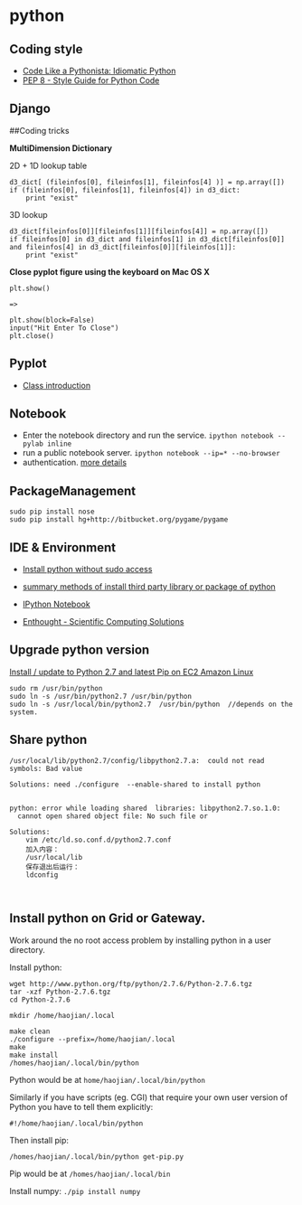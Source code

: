 python
===========


## Coding style
- [Code Like a Pythonista: Idiomatic Python](http://python.net/~goodger/projects/pycon/2007/idiomatic/handout.html)
- [PEP 8 - Style Guide for Python Code](https://www.python.org/dev/peps/pep-0008/)

## Django

##Coding tricks

**MultiDimension Dictionary**

2D + 1D lookup table

```
d3_dict[ (fileinfos[0], fileinfos[1], fileinfos[4] )] = np.array([])
if (fileinfos[0], fileinfos[1], fileinfos[4]) in d3_dict:
 	print "exist"
```

3D lookup

```
d3_dict[fileinfos[0]][fileinfos[1]][fileinfos[4]] = np.array([])
if fileinfos[0] in d3_dict and fileinfos[1] in d3_dict[fileinfos[0]] and fileinfos[4] in d3_dict[fileinfos[0]][fileinfos[1]]:
	print "exist"
```


**Close pyplot figure using the keyboard on Mac OS X**

```
plt.show()

=>

plt.show(block=False)
input("Hit Enter To Close")
plt.close()

```

## Pyplot

- [Class introduction](http://www.cnblogs.com/wei-li/archive/2012/05/23/2506940.html)


## Notebook
- Enter the notebook directory and run the service. `ipython notebook --pylab inline`
- run a public notebook server. `ipython notebook --ip=* --no-browser`
- authentication. [more details](http://mindonmind.github.io/2013/02/08/ipython-notebook-interactive-computing-new-era/)

## PackageManagement
```
sudo pip install nose
sudo pip install hg+http://bitbucket.org/pygame/pygame
```


## IDE & Environment

- [Install python without sudo access](http://stackoverflow.com/questions/622744/unable-to-install-python-without-sudo-access)

- [summary methods of install third party library or package of python](http://www.crifan.com/summary_methods_of_install_third_party_library_or_package_of_python/)

- [IPython Notebook](http://mindonmind.github.io/2013/02/08/ipython-notebook-interactive-computing-new-era/)

- [Enthought - Scientific Computing Solutions](https://www.enthought.com/)


## Upgrade python version

[Install / update to Python 2.7 and latest Pip on EC2 Amazon Linux](http://www.lecloud.net/post/61401763496/install-update-to-python-2-7-and-latest-pip-on-ec2)

```
sudo rm /usr/bin/python
sudo ln -s /usr/bin/python2.7 /usr/bin/python 
sudo ln -s /usr/local/bin/python2.7  /usr/bin/python  //depends on the system.

```

## Share python 
```
/usr/local/lib/python2.7/config/libpython2.7.a:  could not read symbols: Bad value

Solutions: need ./configure  --enable-shared to install python


python: error while loading shared  libraries: libpython2.7.so.1.0: 
  cannot open shared object file: No such file or
  
Solutions: 
	vim /etc/ld.so.conf.d/python2.7.conf
	加入内容：
	/usr/local/lib
	保存退出后运行：
	ldconfig 
	
	

```

## Install python on Grid or Gateway.

Work around the no root access problem by installing python in a user directory.

Install python:

```
wget http://www.python.org/ftp/python/2.7.6/Python-2.7.6.tgz
tar -xzf Python-2.7.6.tgz  
cd Python-2.7.6
 
mkdir /home/haojian/.local

make clean
./configure --prefix=/home/haojian/.local
make
make install
/homes/haojian/.local/bin/python
```

Python would be at ``home/haojian/.local/bin/python``

Similarly if you have scripts (eg. CGI) that require your own user version of Python you have to tell them explicitly:

``#!/home/haojian/.local/bin/python``

Then install pip:

``` /homes/haojian/.local/bin/python get-pip.py  ```

Pip would be at ``` /homes/haojian/.local/bin ``` 

Install numpy: ``` ./pip install numpy ```
